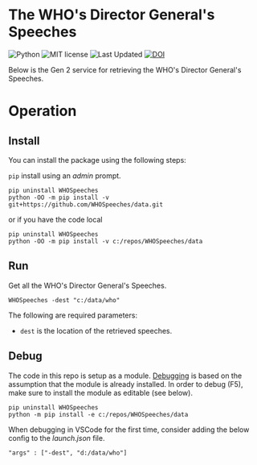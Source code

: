 # The WHO's Director General's Speeches

![Python](https://img.shields.io/badge/python-3.x-blue.svg)
![MIT license](https://img.shields.io/badge/License-MIT-green.svg)
![Last Updated](https://img.shields.io/badge/Last%20Updated-2023.01.26-success.svg)
[![DOI](https://zenodo.org/badge/DOI/10.5281/zenodo.4391412.svg)](https://doi.org/10.5281/zenodo.4391412)

Below is the Gen 2 service for retrieving the WHO's Director General's Speeches.

# Operation

## Install

You can install the package using the following steps:

`pip` install using an _admin_ prompt.

```{ps1}
pip uninstall WHOSpeeches
python -OO -m pip install -v git+https://github.com/WHOSpeeches/data.git
```

or if you have the code local

```{ps1}
pip uninstall WHOSpeeches
python -OO -m pip install -v c:/repos/WHOSpeeches/data
```

## Run

Get all the WHO's Director General's Speeches.

```{ps1}
WHOSpeeches -dest "c:/data/who"
```

The following are required parameters:

* `dest` is the location of the retrieved speeches.

## Debug

The code in this repo is setup as a module.
[Debugging](https://code.visualstudio.com/docs/python/debugging#_module) is based on the assumption that the module is already installed.
In order to debug (F5), make sure to install the module as editable (see below).

```{ps1}
pip uninstall WHOSpeeches
python -m pip install -e c:/repos/WHOSpeeches/data
```

When debugging in VSCode for the first time, consider adding the below config to the _launch.json_ file.

```{json}
"args" : ["-dest", "d:/data/who"]
```
